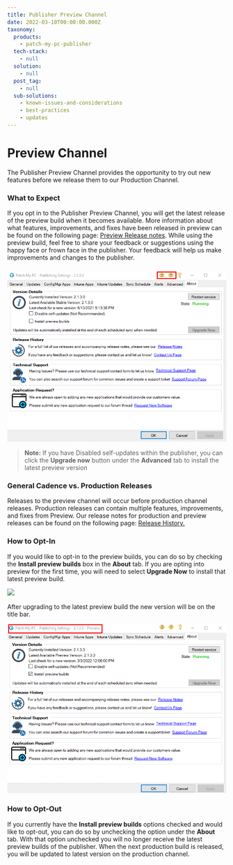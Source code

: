 ```yaml
---
title: Publisher Preview Channel
date: 2022-03-10T00:00:00.000Z
taxonomy:
  products:
    - patch-my-pc-publisher
  tech-stack:
    - null
  solution:
    - null
  post_tag:
    - null
  sub-solutions:
    - known-issues-and-considerations
    - best-practices
    - updates
---
```


# Preview Channel

The Publisher Preview Channel provides the opportunity to try out new features before we release them to our Production Channel.

### What to Expect

If you opt in to the Publisher Preview Channel, you will get the latest release of the preview build when it becomes available. More information about what features, improvements, and fixes have been released in preview can be found on the following page: [Preview Release notes](https://docs.patchmypc.com/release-history/preview-releases). While using the preview build, feel free to share your feedback or suggestions using the happy face or frown face in the publisher. Your feedback will help us make improvements and changes to the publisher.

###

![](/_images/Preview-6.png)

> **Note:** If you have Disabled self-updates within the publisher, you can click the **Upgrade now** button under the **Advanced** tab to install the latest preview version

### General Cadence vs. Production Releases

Releases to the preview channel will occur before production channel releases. Production releases can contain multiple features, improvements, and fixes from Preview. Our release notes for production and preview releases can be found on the following page: [Release History.](https://docs.patchmypc.com/#release-history)&#x20;

### How to Opt-In

If you would like to opt-in to the preview builds, you can do so by checking the **Install preview builds** box in the **About** tab. If you are opting into preview for the first time, you will need to select **Upgrade Now** to install that latest preview build.

![](/_images/Preview-1-5.png)

After upgrading to the latest preview build the new version will be on the title bar.

![](/_images/Preview-2.png)

### How to Opt-Out

If you currently have the **Install preview builds** options checked and would like to opt-out, you can do so by unchecking the option under the **About** tab. With that option unchecked you will no longer receive the latest preview builds of the publisher. When the next production build is released, you will be updated to latest version on the production channel.